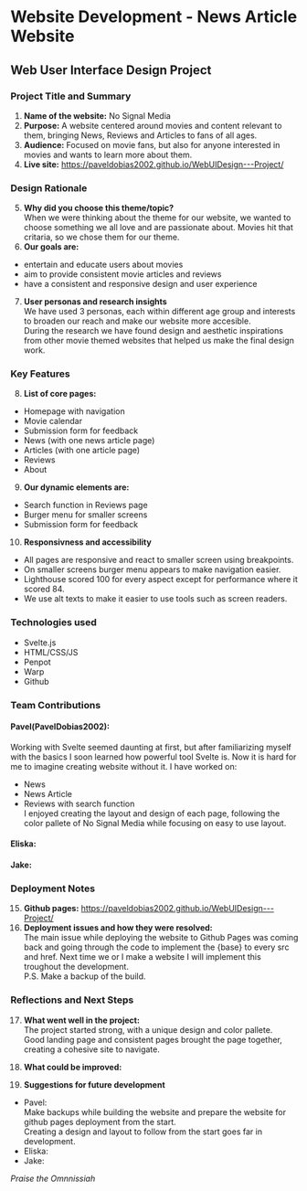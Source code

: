 
# Website Development - News Article Website

## Web User Interface Design Project

### Project Title and Summary
1. <b>Name of the website:</b>  No Signal Media
2. <b>Purpose:</b> A website centered around movies and content relevant to them, bringing News, Reviews and Articles to fans of all ages.
3. <b>Audience:</b> Focused on movie fans, but also for anyone interested in movies and wants to learn more about them.
4. <b>Live site:</b> https://paveldobias2002.github.io/WebUIDesign---Project/

### Design Rationale
5. <b>Why did you choose this theme/topic?</b> <br>When we were thinking about the theme for our website, we wanted to choose something we all love and are passionate about. Movies hit that critaria, so we chose them for our theme.
6. <b>Our goals are:</b>
- entertain and educate users about movies
- aim to provide consistent movie articles and reviews
- have a consistent and responsive design and user experience

7. <b>User personas and research insights</b><br>
We have used 3 personas, each within different age group and interests to broaden our reach and make our website more accesible.<br>
During the research we have found design and aesthetic inspirations from other movie themed websites that helped us make the final design work.


### Key Features
8. <b>List of core pages:</b>
- Homepage with navigation
- Movie calendar
- Submission form for feedback
- News (with one news article page)
- Articles (with one article page)
- Reviews 
- About

9. <b>Our dynamic elements are:</b>
- Search function in Reviews page
- Burger menu for smaller screens
- Submission form for feedback

10. <b>Responsivness and accessibility</b>
- All pages are responsive and react to smaller screen using breakpoints.
- On smaller screens burger menu appears to make navigation easier.
- Lighthouse scored 100 for every aspect except for performance where it scored 84.
- We use alt texts to make it easier to use tools such as screen readers.

### Technologies used
- Svelte.js
- HTML/CSS/JS
- Penpot
- Warp
- Github

### Team Contributions
#### Pavel(PavelDobias2002):
Working with Svelte seemed daunting at first, but after familiarizing myself with the basics I soon learned how powerful tool Svelte is. Now it is hard for me to imagine 
creating website without it. I have worked on:
- News
- News Article
- Reviews with search function<br>
I enjoyed creating the layout and design of each page, following the color pallete of No Signal Media while focusing on easy to use layout.
#### Eliska:
#### Jake:

### Deployment Notes
15. <b>Github pages:</b> https://paveldobias2002.github.io/WebUIDesign---Project/
16. <b>Deployment issues and how they were resolved: </b><br>
The main issue while deploying the website to Github Pages was coming back and going through the code to implement the {base} to every src and href. Next time we or I make a website I will implement this troughout the development.<br>
P.S. Make a backup of the build.

### Reflections and Next Steps
17. <b>What went well in the project:</b><br>
The project started strong, with a unique design and color pallete.<br>
Good landing page and consistent pages brought the page together, creating a cohesive site to navigate.
18. <b>What could be improved:</b><br>

19. <b>Suggestions for future development</b><br>
- Pavel:<br>
Make backups while building the website and prepare the website for github pages deployment from the start.<br>
Creating a design and layout to follow from the start goes far in development.
- Eliska:<br>
- Jake:<br>

<i>Praise the Omnnissiah</i>